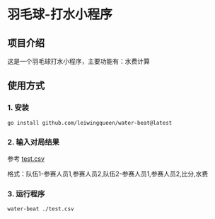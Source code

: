 # 羽毛球-打水小程序

## 项目介绍

这是一个羽毛球打水小程序，主要功能有：水费计算

## 使用方式

### 1. 安装

```shell
go install github.com/leiwingqueen/water-beat@latest
```

### 2. 输入对局结果

参考 [test.csv](./test.csv)

格式：队伍1-参赛人员1,参赛人员2,队伍2-参赛人员1,参赛人员2,比分,水费

### 3. 运行程序

```shell
water-beat ./test.csv
```